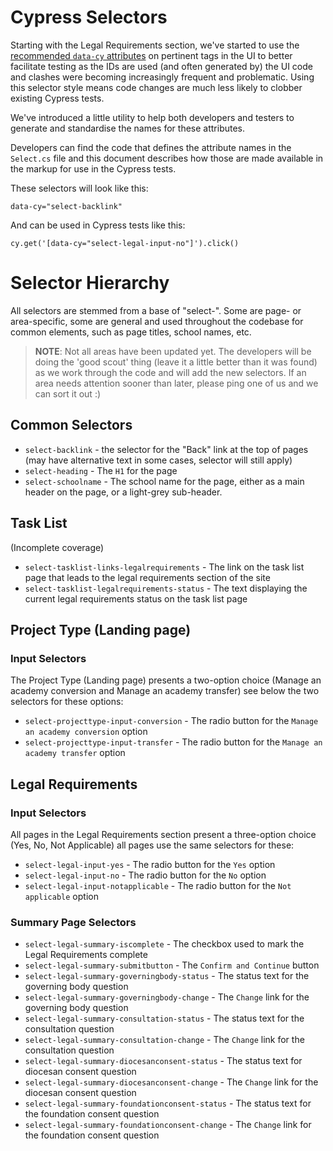 # Cypress Selectors

Starting with the Legal Requirements section, we've started to use the [recommended `data-cy` attributes](https://docs.cypress.io/guides/references/best-practices#Selecting-Elements) on pertinent tags in the UI to better facilitate testing as the IDs are used (and often generated by) the UI code and clashes were becoming increasingly frequent and problematic. Using this selector style means code changes are much less likely to clobber existing Cypress tests.

We've introduced a little utility to help both developers and testers to generate and standardise the names for these attributes.

Developers can find the code that defines the attribute names in the `Select.cs` file and this document describes how those are made available in the markup for use in the Cypress tests.

These selectors will look like this:

```
data-cy="select-backlink"
```

And can be used in Cypress tests like this:

```
cy.get('[data-cy="select-legal-input-no"]').click()
```

# Selector Hierarchy

All selectors are stemmed from a base of "select-". Some are page- or area-specific, some are general and used throughout the codebase for common elements, such as page titles, school names, etc.

> **NOTE**: Not all areas have been updated yet. The developers will be doing the 'good scout' thing (leave it a little better than it was found) as we work through the code and will add the new selectors. If an area needs attention sooner than later, please ping one of us and we can sort it out :)

## Common Selectors

- `select-backlink` - the selector for the "Back" link at the top of pages (may have alternative text in some cases, selector will still apply)
- `select-heading` - The `H1` for the page
- `select-schoolname` - The school name for the page, either as a main header on the page, or a light-grey sub-header.

## Task List

(Incomplete coverage)

- `select-tasklist-links-legalrequirements` - The link on the task list page that leads to the legal requirements section of the site
- `select-tasklist-legalrequirements-status` - The text displaying the current legal requirements status on the task list page

## Project Type (Landing page)

### Input Selectors

The Project Type (Landing page) presents a two-option choice (Manage an academy conversion and Manage an academy transfer) see below the two selectors for these options:

- `select-projecttype-input-conversion` - The radio button for the `Manage an academy conversion` option
- `select-projecttype-input-transfer` - The radio button for the `Manage an academy transfer` option

## Legal Requirements

### Input Selectors

All pages in the Legal Requirements section present a three-option choice (Yes, No, Not Applicable) all pages use the same selectors for these:

- `select-legal-input-yes` - The radio button for the `Yes` option
- `select-legal-input-no` - The radio button for the `No` option
- `select-legal-input-notapplicable` - The radio button for the `Not applicable` option

### Summary Page Selectors

- `select-legal-summary-iscomplete` - The checkbox used to mark the Legal Requirements complete
- `select-legal-summary-submitbutton` - The `Confirm and Continue` button
- `select-legal-summary-governingbody-status` - The status text for the governing body question
- `select-legal-summary-governingbody-change` - The `Change` link for the governing body question
- `select-legal-summary-consultation-status` - The status text for the consultation question
- `select-legal-summary-consultation-change` - The `Change` link for the consultation question
- `select-legal-summary-diocesanconsent-status` - The status text for diocesan consent question
- `select-legal-summary-diocesanconsent-change` - The `Change` link for the diocesan consent question
- `select-legal-summary-foundationconsent-status` - The status text for the foundation consent question
- `select-legal-summary-foundationconsent-change` - The `Change` link for the foundation consent question


